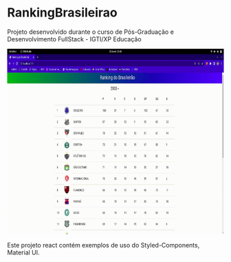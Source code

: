 # RankingBrasileirao
Projeto desenvolvido durante o curso de Pós-Graduação e Desenvolvimento FullStack - IGTI/XP Educação
<p aling="center">
<img width="800" height="430" src="brasileirao-app/src/assets/RankingBrasileirao_app.gif"/>
</p>

Este projeto react contém exemplos de uso do Styled-Components, Material UI.
